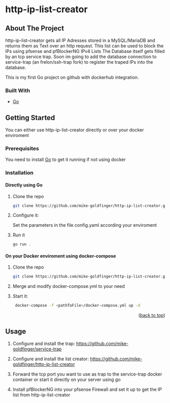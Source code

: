 # http-ip-list-creator
<!-- ABOUT THE PROJECT -->
## About The Project

http-ip-list-creator gets all IP Adresses stored in a MySQL/MariaDB and returns them as Text over an http request.
This list can be used to block the IPs using pfsense and pfBlockerNG IPv4 Lists
The Database itself gets filled by an tcp service trap. Soon im going to add the database connection to service-trap (an frelon/ssh-trap fork) to register the traped IPs into the database.

This is my first Go project on github with dockerhub integration. 

### Built With

* [Go](https://golang.org/)


<!-- GETTING STARTED -->
## Getting Started

You can either use http-ip-list-creator directly or over your docker enviroment

### Prerequisites

You need to install [Go](https://golang.org/) to get it running if not using docker

### Installation

#### Directly using Go

1. Clone the repo
   ```sh
   git clone https://github.com/mike-goldfinger/http-ip-list-creator.git
   ```
2. Configure it:
   
   Set the parameters in the file config.yaml according your enviroment
   
3. Run it
   ```js
   go run .
   ```

#### On your Docker enviroment using docker-compose

1. Clone the repo
   ```sh
   git clone https://github.com/mike-goldfinger/http-ip-list-creator.git
   ```

2. Merge and modify docker-compose.yml to your need

2. Start it:
   ```sh
	docker-compose -f <pathToFile>/docker-compose.yml up -d
   ```

<p align="right">(<a href="#top">back to top</a>)</p>



<!-- USAGE EXAMPLES -->
## Usage

1. Configure and install the trap: https://github.com/mike-goldfinger/service-trap

2. Configure and install the list creator: https://github.com/mike-goldfinger/http-ip-list-creator

3. Forward the tcp port you want to use as trap to the service-trap docker container or start it directly on your server using go

4. Install pfBlockerNG into your pfsense Firewall and set it up to get the IP list from http-ip-list-creator
